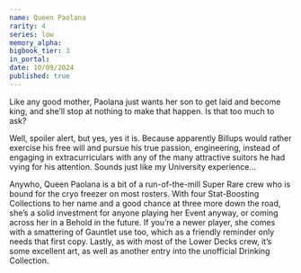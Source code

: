 ```yaml
---
name: Queen Paolana
rarity: 4
series: low
memory_alpha:
bigbook_tier: 3
in_portal:
date: 10/09/2024
published: true
---
```


Like any good mother, Paolana just wants her son to get laid and become king, and she’ll stop at nothing to make that happen. Is that too much to ask?

Well, spoiler alert, but yes, yes it is. Because apparently Billups would rather exercise his free will and pursue his true passion, engineering, instead of engaging in extracurriculars with any of the many attractive suitors he had vying for his attention. Sounds just like my University experience…

Anywho, Queen Paolana is a bit of a run-of-the-mill Super Rare crew who is bound for the cryo freezer on most rosters. With four Stat-Boosting Collections to her name and a good chance at three more down the road, she’s a solid investment for anyone playing her Event anyway, or coming across her in a Behold in the future. If you’re a newer player, she comes with a smattering of Gauntlet use too, which as a friendly reminder only needs that first copy. Lastly, as with most of the Lower Decks crew, it’s some excellent art, as well as another entry into the unofficial Drinking Collection.
